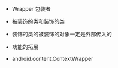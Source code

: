 

- Wrapper 包装者







- 被装饰的类和装饰的类
- 装饰的类的被装饰的对象一定是外部传入的
- 功能的拓展








- android.content.ContextWrapper